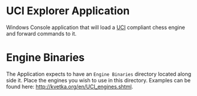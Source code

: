 # UCI Explorer Application

Windows Console application that will load a [UCI](https://en.wikipedia.org/wiki/Universal_Chess_Interface) compliant chess engine and forward commands to it.

# Engine Binaries

The Application expects to have an `Engine Binaries` directory located along side it. Place the engines you wish to use in this directory. Examples can be found here: http://kvetka.org/en/UCI_engines.shtml.
